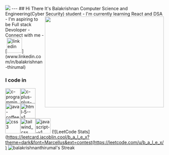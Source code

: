 <img src="https://external-content.duckduckgo.com/iu/?u=https%3A%2F%2Fraw.githubusercontent.com%2FPolarBearGG%2FPolarBearGG%2Fmaster%2Fweb-developer.gif&f=1&nofb=1&ipt=1a4e918d94661b1070dff38725a65271012ce16fcc6f026280ed23da7057be38&ipo=images">
---
## Hi There  It's Balakrishnan
Computer Science and Engineering(Cyber Security) student
<img align="right" width="378" height="290" src="https://external-content.duckduckgo.com/iu/?u=https%3A%2F%2Fglobaleducation.s3.ap-south-1.amazonaws.com%2Fglobaledu%2Fgif%2Ffront-end-development.gif&f=1&nofb=1&ipt=b4da1d6648d8db2dba5b575a1fe67342999c69e9ea46f7be2db9e2b9b6d54e03&ipo=images">
- I'm currently learning React and DSA
- I'm aspiring to be Full stack Devoloper
- Connect with me
- <br/> [<img width="48" height="48" src="https://img.icons8.com/color/48/linkedin.png" alt="linkedin"/>](www.linkedin.com/in/balakrishnan-thirumal)

  ### I code in
  <img width="48" height="48" src="https://img.icons8.com/color/48/c-programming.png" alt="c-programming"/><img width="48" height="48" src="https://img.icons8.com/color/48/c-plus-plus-logo.png" alt="c-plus-plus-logo"/><img width="48" height="48" src="https://img.icons8.com/color/48/java-coffee-cup-logo--v1.png" alt="java-coffee-cup-logo--v1"/><img width="48" height="48" src="https://img.icons8.com/color/48/html-5--v1.png" alt="html-5--v1"/><img width="48" height="48" src="https://img.icons8.com/color/48/css3.png" alt="css3"/><img width="48" height="48" src="https://img.icons8.com/fluency/48/tailwind_css.png" alt="tailwind_css"/><img width="48" height="48" src="https://img.icons8.com/color/48/javascript--v1.png" alt="javascript--v1"/>
(![LeetCode Stats](https://leetcard.jacoblin.cool/b_a_l_e_x?theme=dark&font=Marcellus&ext=contest(https://leetcode.com/u/b_a_l_e_x/)
![balakrishnanthirumal's Streak](https://github-readme-streak-stats.herokuapp.com/?user=balakrishnanthirumal&theme=vue-dark&hide_border=true)
